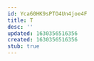 ```yaml
---
id: Yca60HK9sPTO4Un4joe4F
title: T
desc: ''
updated: 1630356516356
created: 1630356516356
stub: true
---
```


